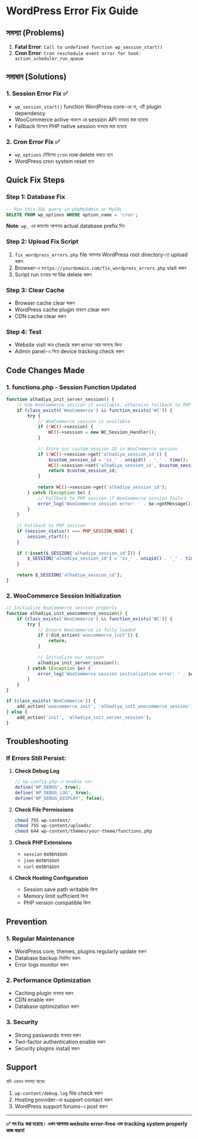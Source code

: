 # WordPress Error Fix Guide

## সমস্যা (Problems)
1. **Fatal Error**: `Call to undefined function wp_session_start()`
2. **Cron Error**: `Cron reschedule event error for hook: action_scheduler_run_queue`

## সমাধান (Solutions)

### 1. **Session Error Fix** ✅
- `wp_session_start()` function WordPress core-এর না, এটি plugin dependency
- WooCommerce active থাকলে এর session API ব্যবহার করা হয়েছে
- Fallback হিসেবে PHP native session ব্যবহার করা হয়েছে

### 2. **Cron Error Fix** ✅
- `wp_options` টেবিলের `cron` row delete করতে হবে
- WordPress cron system reset হবে

## **Quick Fix Steps**

### Step 1: Database Fix
```sql
-- Run this SQL query in phpMyAdmin or MySQL
DELETE FROM wp_options WHERE option_name = 'cron';
```
**Note**: `wp_` এর জায়গায় আপনার actual database prefix দিন

### Step 2: Upload Fix Script
1. `fix_wordpress_errors.php` file আপনার WordPress root directory-তে upload করুন
2. Browser-এ `https://yourdomain.com/fix_wordpress_errors.php` visit করুন
3. Script run হওয়ার পর file delete করুন

### Step 3: Clear Cache
- Browser cache clear করুন
- WordPress cache plugin থাকলে clear করুন
- CDN cache clear করুন

### Step 4: Test
- Website visit করে check করুন error আর আসছে কিনা
- Admin panel-এ গিয়ে device tracking check করুন

## **Code Changes Made**

### 1. **functions.php** - Session Function Updated
```php
function alhadiya_init_server_session() {
    // Use WooCommerce session if available, otherwise fallback to PHP session
    if (class_exists('WooCommerce') && function_exists('WC')) {
        try {
            // WooCommerce session is available
            if (!WC()->session) {
                WC()->session = new WC_Session_Handler();
            }
            
            // Store our custom session ID in WooCommerce session
            if (!WC()->session->get('alhadiya_session_id')) {
                $custom_session_id = 'ss_' . uniqid() . '_' . time();
                WC()->session->set('alhadiya_session_id', $custom_session_id);
                return $custom_session_id;
            }
            
            return WC()->session->get('alhadiya_session_id');
        } catch (Exception $e) {
            // Fallback to PHP session if WooCommerce session fails
            error_log('WooCommerce session error: ' . $e->getMessage());
        }
    }
    
    // Fallback to PHP session
    if (session_status() === PHP_SESSION_NONE) {
        session_start();
    }
    
    if (!isset($_SESSION['alhadiya_session_id'])) {
        $_SESSION['alhadiya_session_id'] = 'ss_' . uniqid() . '_' . time();
    }
    
    return $_SESSION['alhadiya_session_id'];
}
```

### 2. **WooCommerce Session Initialization**
```php
// Initialize WooCommerce session properly
function alhadiya_init_woocommerce_session() {
    if (class_exists('WooCommerce') && function_exists('WC')) {
        try {
            // Ensure WooCommerce is fully loaded
            if (!did_action('woocommerce_init')) {
                return;
            }
            
            // Initialize our session
            alhadiya_init_server_session();
        } catch (Exception $e) {
            error_log('WooCommerce session initialization error: ' . $e->getMessage());
        }
    }
}

if (class_exists('WooCommerce')) {
    add_action('woocommerce_init', 'alhadiya_init_woocommerce_session');
} else {
    add_action('init', 'alhadiya_init_server_session');
}
```

## **Troubleshooting**

### If Errors Still Persist:

1. **Check Debug Log**
   ```php
   // wp-config.php-তে enable করুন
   define('WP_DEBUG', true);
   define('WP_DEBUG_LOG', true);
   define('WP_DEBUG_DISPLAY', false);
   ```

2. **Check File Permissions**
   ```bash
   chmod 755 wp-content/
   chmod 755 wp-content/uploads/
   chmod 644 wp-content/themes/your-theme/functions.php
   ```

3. **Check PHP Extensions**
   - `session` extension
   - `json` extension  
   - `curl` extension

4. **Check Hosting Configuration**
   - Session save path writable কিনা
   - Memory limit sufficient কিনা
   - PHP version compatible কিনা

## **Prevention**

### 1. **Regular Maintenance**
- WordPress core, themes, plugins regularly update করুন
- Database backup নিয়মিত করুন
- Error logs monitor করুন

### 2. **Performance Optimization**
- Caching plugin ব্যবহার করুন
- CDN enable করুন
- Database optimization করুন

### 3. **Security**
- Strong passwords ব্যবহার করুন
- Two-factor authentication enable করুন
- Security plugins install করুন

## **Support**

যদি এখনও সমস্যা থাকে:
1. `wp-content/debug.log` file check করুন
2. Hosting provider-এর support contact করুন
3. WordPress support forums-এ post করুন

---

**✅ সব fix করা হয়েছে। এখন আপনার website error-free এবং tracking system properly কাজ করবে!**